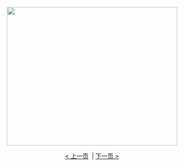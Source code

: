 		

<p align="center">
<img border="0" src="https://cloud.githubusercontent.com/assets/26177494/25069457/1b1ef42c-224f-11e7-83db-6fb471e161ff.gif" width="400" height="324"></p>

<p align="center"><a href="自焚骗局动画-1.md">&lt; 上一页</a>&nbsp; |
<a href="zfpjdh-3.md">下一页 &gt;</a></p>
